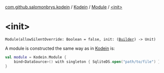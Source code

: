 [com.github.salomonbrys.kodein](../../index.md) / [Kodein](../index.md) / [Module](index.md) / [&lt;init&gt;](.)

# &lt;init&gt;

`Module(allowSilentOverride: Boolean = false, init: (`[`Builder`](../-builder/index.md)`) -> Unit)`

A module is constructed the same way as in [Kodein](../index.md) is:

``` kotlin
val module = Kodein.Module {
    bind<DataSource>() with singleton { SqliteDS.open("path/to/file") }
}
```


